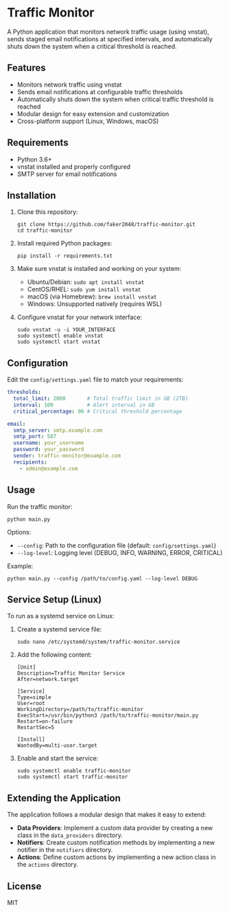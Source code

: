 # Traffic Monitor

A Python application that monitors network traffic usage (using vnstat), sends staged email notifications at specified intervals, and automatically shuts down the system when a critical threshold is reached.

## Features

- Monitors network traffic using vnstat
- Sends email notifications at configurable traffic thresholds
- Automatically shuts down the system when critical traffic threshold is reached
- Modular design for easy extension and customization
- Cross-platform support (Linux, Windows, macOS)

## Requirements

- Python 3.6+
- vnstat installed and properly configured
- SMTP server for email notifications

## Installation

1. Clone this repository:
   ```
   git clone https://github.com/faker2048/traffic-monitor.git
   cd traffic-monitor
   ```

2. Install required Python packages:
   ```
   pip install -r requirements.txt
   ```

3. Make sure vnstat is installed and working on your system:
   - Ubuntu/Debian: `sudo apt install vnstat`
   - CentOS/RHEL: `sudo yum install vnstat`
   - macOS (via Homebrew): `brew install vnstat`
   - Windows: Unsupported natively (requires WSL)

4. Configure vnstat for your network interface:
   ```
   sudo vnstat -u -i YOUR_INTERFACE
   sudo systemctl enable vnstat
   sudo systemctl start vnstat
   ```

## Configuration

Edit the `config/settings.yaml` file to match your requirements:

```yaml
thresholds:
  total_limit: 2000       # Total traffic limit in GB (2TB)
  interval: 100           # Alert interval in GB
  critical_percentage: 90 # Critical threshold percentage

email:
  smtp_server: smtp.example.com
  smtp_port: 587
  username: your_username
  password: your_password
  sender: traffic-monitor@example.com
  recipients:
    - admin@example.com
```

## Usage

Run the traffic monitor:

```
python main.py
```

Options:
- `--config`: Path to the configuration file (default: `config/settings.yaml`)
- `--log-level`: Logging level (DEBUG, INFO, WARNING, ERROR, CRITICAL)

Example:
```
python main.py --config /path/to/config.yaml --log-level DEBUG
```

## Service Setup (Linux)

To run as a systemd service on Linux:

1. Create a systemd service file:
   ```
   sudo nano /etc/systemd/system/traffic-monitor.service
   ```

2. Add the following content:
   ```
   [Unit]
   Description=Traffic Monitor Service
   After=network.target

   [Service]
   Type=simple
   User=root
   WorkingDirectory=/path/to/traffic-monitor
   ExecStart=/usr/bin/python3 /path/to/traffic-monitor/main.py
   Restart=on-failure
   RestartSec=5

   [Install]
   WantedBy=multi-user.target
   ```

3. Enable and start the service:
   ```
   sudo systemctl enable traffic-monitor
   sudo systemctl start traffic-monitor
   ```

## Extending the Application

The application follows a modular design that makes it easy to extend:

- **Data Providers**: Implement a custom data provider by creating a new class in the `data_providers` directory.
- **Notifiers**: Create custom notification methods by implementing a new notifier in the `notifiers` directory.
- **Actions**: Define custom actions by implementing a new action class in the `actions` directory.

## License

MIT 
